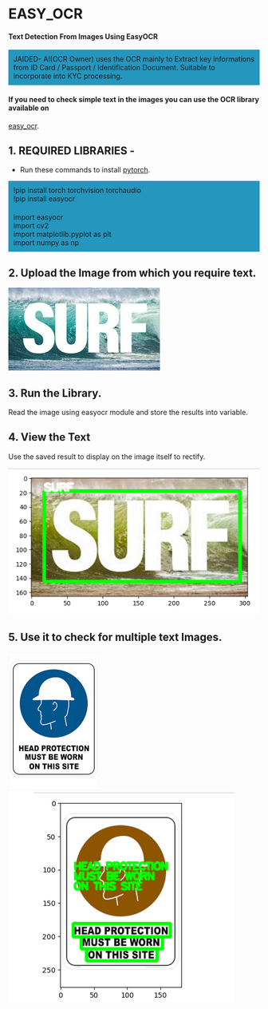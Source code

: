 # EASY_OCR
#### Text Detection From Images Using EasyOCR

<style>
div {
  background-color: #2ce904;
  padding: 10px;
}
</style>
<div>
JAIDED- AI(OCR Owner) uses the OCR mainly to Extract key informations from
ID Card / Passport / Identification Document.
Suitable to incorporate into KYC processing.
</div>

#### If you need to check simple text in the images you can use the OCR library available on 
[easy_ocr](https://pypi.org/project/easyocr/).

## 1. REQUIRED LIBRARIES - 
- Run these commands to install [pytorch](https://pytorch.org/get-started/locally/).

<style>
div {
  background-color: #FF7700;
  padding: 10px;
}
</style>
<div>
!pip install torch torchvision torchaudio<br>
!pip install easyocr<br>
</div>

<style>
div {
  background-color: #2596be;
  padding: 10px;
}
</style>
<div>
import easyocr<br>
import cv2<br>
import matplotlib.pyplot as plt<br>
import numpy as np<br>
</div>


## 2. Upload the Image from which you require text.

![Image](https://github.com/Mohshaikh23/EASY_OCR/blob/main/surf.jpeg)

## 3. Run the Library.

Read the image using easyocr module and store the results into variable.

## 4. View the Text

Use the saved result to display on the image itself to rectify.

![Image](https://github.com/Mohshaikh23/EASY_OCR/blob/main/surf_with_text.png)

## 5. Use it to check for multiple text Images.

![Image](https://github.com/Mohshaikh23/EASY_OCR/blob/main/sign.png)
![Image](https://github.com/Mohshaikh23/EASY_OCR/blob/main/sign_with_text.png)
